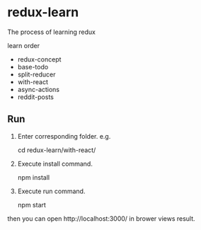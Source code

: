 # redux-learn
The process of learning redux

learn order

* redux-concept
* base-todo
* split-reducer
* with-react
* async-actions
* reddit-posts


## Run

1. Enter corresponding folder. e.g.

    cd redux-learn/with-react/


2. Execute install command.

    npm install

3. Execute run command.

    npm start

then you can open http://localhost:3000/ in brower views result.

